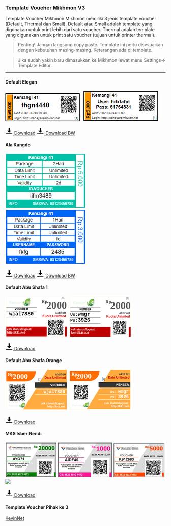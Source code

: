 ### Template Voucher Mikhmon V3

Template Voucher Mikhmon
Mikhmon memiliki 3 jenis template voucher (Default, Thermal dan Small).
Default atau Small adalah template yang digunakan untuk print lebih dari satu voucher.
Thermal adalah template yang digunakan untuk print satu voucher (tujuan untuk printer thermal).


>Penting! Jangan langsung copy paste. Template ini perlu disesuaikan dengan kebutuhan masing-masing. Keterangan ada di template.

>Jika sudah yakin baru dimasukkan ke Mikhmon lewat menu Settings-> Template Editor.

----

<div>
	<script async src="//pagead2.googlesyndication.com/pagead/js/adsbygoogle.js"></script>
	<!-- ads3 -->
	<ins class="adsbygoogle" style="display:block" data-ad-client="ca-pub-1716315177239884" data-ad-slot="4095402072"
	 data-ad-format="auto" data-full-width-responsive="true"></ins>
	<script>
		(adsbygoogle = window.adsbygoogle || []).push({});
	</script>
</div>

#### Default Elegan


![](./img/voucher/eleganqr.png) ![](./img/voucher/eleganupqr.png)


[![](./assets/img/download.png) Download](https://raw.githubusercontent.com/fauzan-cell/fauzan-cell.github.io/master/download/voucher/velegan.txt) [![](./assets/img/download.png) Download BW](https://raw.githubusercontent.com/fauzan-cell/fauzan-cell.github.io/master/download/voucher/veleganbw.txt)


#### Ala Kangdo


![](./img/voucher/alaKangdoVC.png) ![](./img/voucher/alaKangdoUP.png)


[![](./assets/img/download.png) Download](https://raw.githubusercontent.com/fauzan-cell/fauzan-cell.github.io/master/download/voucher/alaKangdo.txt) [![](./assets/img/download.png) Download BW](https://raw.githubusercontent.com/fauzan-cell/fauzan-cell.github.io/master/download/voucher/alaKangdoBW.txt)


#### Default Abu Shafa 1


![](./img/voucher/abuqr.png) ![](./img/voucher/abuupqr.png)


[![](./assets/img/download.png) Download](https://raw.githubusercontent.com/fauzan-cell/fauzan-cell.github.io/master/download/voucher/Abu_Shafa_1.txt)


<div>
	<script async src="//pagead2.googlesyndication.com/pagead/js/adsbygoogle.js"></script>
	<!-- ads3 -->
	<ins class="adsbygoogle" style="display:block" data-ad-client="ca-pub-1716315177239884" data-ad-slot="4095402072"
	 data-ad-format="auto" data-full-width-responsive="true"></ins>
	<script>
		(adsbygoogle = window.adsbygoogle || []).push({});
	</script>
</div>

#### Default Abu Shafa Orange

![](./img/voucher/orangeqr.png) ![](./img/voucher/orangeupqr.png)

[![](./assets/img/download.png) Download](https://raw.githubusercontent.com/fauzan-cell/fauzan-cell.github.io/master/download/voucher/Orange.txt)

#### MKS Isber Nendi

![](./img/voucher/mks.jpg) 
![](./img/voucherv4/mksv.jpg) 

[![](./assets/img/download.png) Download](https://raw.githubusercontent.com/fauzan-cell/fauzan-cell.github.io/master/download/voucher/mks.txt)


<div>
	<script async src="//pagead2.googlesyndication.com/pagead/js/adsbygoogle.js"></script>
	<!-- ads3 -->
	<ins class="adsbygoogle" style="display:block" data-ad-client="ca-pub-1716315177239884" data-ad-slot="4095402072"
	 data-ad-format="auto" data-full-width-responsive="true"></ins>
	<script>
		(adsbygoogle = window.adsbygoogle || []).push({});
	</script>
</div>

#### Template Voucher Pihak ke 3

[KevinNet](https://isbernendi.github.io/voucher.html)
